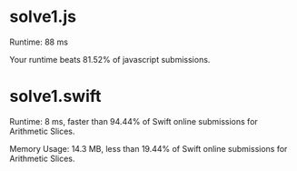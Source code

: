 # solve1.js

Runtime: 88 ms

Your runtime beats 81.52% of javascript submissions.

# solve1.swift

Runtime: 8 ms, faster than 94.44% of Swift online submissions for Arithmetic Slices.

Memory Usage: 14.3 MB, less than 19.44% of Swift online submissions for Arithmetic Slices.
